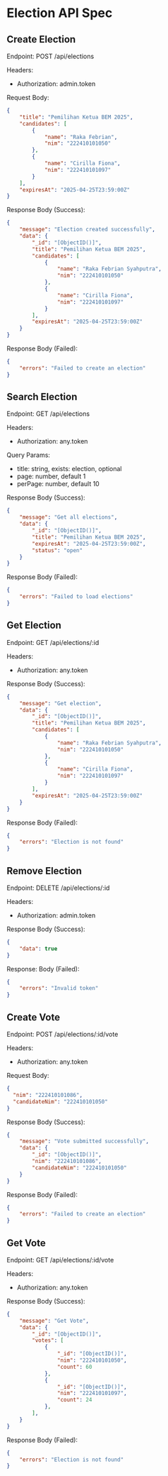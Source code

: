 # Election API Spec

## Create Election

Endpoint: POST /api/elections

Headers:
- Authorization: admin.token

Request Body:

```json
{
    "title": "Pemilihan Ketua BEM 2025",
    "candidates": [
        { 
            "name": "Raka Febrian", 
            "nim": "222410101050" 
        },
        { 
            "name": "Cirilla Fiona", 
            "nim": "222410101097" 
        }
    ],
    "expiresAt": "2025-04-25T23:59:00Z"
}
```

Response Body (Success):
```json
{
    "message": "Election created successfully",
    "data": {
        "_id": "[ObjectID()]",
        "title": "Pemilihan Ketua BEM 2025",
        "candidates": [
            { 
                "name": "Raka Febrian Syahputra", 
                "nim": "222410101050" 
            },
            { 
                "name": "Cirilla Fiona", 
                "nim": "222410101097" 
            }
        ],
        "expiresAt": "2025-04-25T23:59:00Z"
    }
}
```

Response Body (Failed):
```json
{
    "errors": "Failed to create an election"
}
```

## Search Election

Endpoint: GET /api/elections

Headers:
- Authorization: any.token

Query Params:

- title: string, exists: election, optional
- page: number, default 1 
- perPage: number, default 10

Response Body (Success):
```json
{
    "message": "Get all elections",
    "data": {
        "_id": "[ObjectID()]",
        "title": "Pemilihan Ketua BEM 2025",
        "expiresAt": "2025-04-25T23:59:00Z",
        "status": "open"
    }
}
```

Response Body (Failed):
```json
{
    "errors": "Failed to load elections"
}
```

## Get Election

Endpoint: GET /api/elections/:id

Headers:
- Authorization: any.token

Response Body (Success):
```json
{
    "message": "Get election",
    "data": {
        "_id": "[ObjectID()]",
        "title": "Pemilihan Ketua BEM 2025",
        "candidates": [
            { 
                "name": "Raka Febrian Syahputra", 
                "nim": "222410101050" 
            },
            { 
                "name": "Cirilla Fiona", 
                "nim": "222410101097" 
            }
        ],
        "expiresAt": "2025-04-25T23:59:00Z"
    }
}
```

Response Body (Failed):
```json
{
    "errors": "Election is not found"
}
```

## Remove Election

Endpoint: DELETE /api/elections/:id

Headers:
- Authorization: admin.token

Response Body (Success):
```json
{
    "data": true
}
```

Response: Body (Failed):
```json
{
    "errors": "Invalid token"
}
```

## Create Vote

Endpoint: POST /api/elections/:id/vote

Headers:
- Authorization: any.token

Request Body:

```json
{
  "nim": "222410101086",
  "candidateNim": "222410101050"
}
```

Response Body (Success):
```json
{
    "message": "Vote submitted successfully",
    "data": {
        "_id": "[ObjectID()]",
        "nim": "222410101086",
        "candidateNim": "222410101050"
    }
}
```

Response Body (Failed):
```json
{
    "errors": "Failed to create an election"
}
```

## Get Vote

Endpoint: GET /api/elections/:id/vote

Headers:
- Authorization: any.token

Response Body (Success):
```json
{
    "message": "Get Vote",
    "data": {
        "_id": "[ObjectID()]",
        "votes": [
            {
                "_id": "[ObjectID()]",
                "nim": "222410101050",
                "count": 60
            },
            {
                "_id": "[ObjectID()]",
                "nim": "222410101097",
                "count": 24
            },
        ],
    }
}
```

Response Body (Failed):
```json
{
    "errors": "Election is not found"
}
```